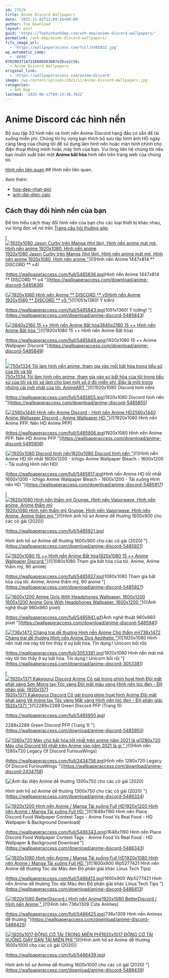 ```yaml
---
id: 27629
title: Anime Discord Wallpapers
date: '2021-11-02T12:09:16+00:00'
author: Top Download
layout: post
guid: 'https://Tophinhanhdep.com/anh-dep/anime-discord-wallpapers/'
permalink: /anh-dep/anime-discord-wallpapers/
fifu_image_url:
  - 'https://wallpaperaccess.com/full/5485832.jpg'
wp_automatic_camp:
  - '8098'
0782903714731660b583b07e3bce2c56:
  - Anime Discord Wallpapers
original_link:
  - 'https://wallpaperaccess.com/anime-discord'
image: /wp-content/uploads/2021/11/Anime-Discord-Wallpapers.jpg
categories:
  - Ảnh Đẹp
lastmod: '2025-06-17T09:15:38.763Z'
---
```

# Anime Discord các hình nền

Bộ sưu tập 33 hình nền và hình nền Anime Discord hàng đầu có sẵn để tải xuống miễn phí. Chúng tôi hy vọng bạn thích bộ sưu tập hình ảnh HD ngày càng tăng của chúng tôi để sử dụng làm hình nền hoặc màn hình chính cho điện thoại thông minh hoặc máy tính của bạn. Vui lòng liên hệ chúng tôi nếu bạn muốn xuất bản một **Anime bất hòa** hình nền trên trang web của chúng tôi.

[Hình nền liên quan ](#related) ## Hình nền liên quan.

   
 Xem thêm:

   
- [hoa-dep-nhat-gioi](https://tophinhanhdep.com/hinh-hoa-dep/hoa-dep-nhat-gioi/)
- [anh-dai-dien-zalo](https://tophinhanhdep.com/anh-avatar/anh-dai-dien-zalo/)

## Cách thay đổi hình nền của bạn

Để tìm hiểu cách thay đổi hình nền của bạn cho các loại thiết bị khác nhau, vui lòng đọc về nó trên [Trang câu hỏi thường gặp](https://tophinhanhdep.com/faq/).

  
[[![1920x1080 Jason Curby trên Manga (thợ lặn).  Hình nền anime mát mẻ, Hình nền anime 1920x1080, Hình nền anime](https://wallpaperaccess.com/full/5485832.jpg)1920x1080 Jason Curby trên Manga (thợ lặn). Hình nền anime mát mẻ, Hình nền anime 1920x1080, Hình nền anime "](https://wallpaperaccess.com/download/anime-discord-5485832)](![Hình nền Anime 1447x814 ** DISCORD ** v4)

(https://wallpaperaccess.com/full/5485836.jpg)Hình nền Anime 1447x814 \*\* DISCORD \*\* v4 "](https://wallpaperaccess.com/download/anime-discord-5485836)

[[![1920x1080 Hình nền Anime ** DISCORD ** v5](https://wallpaperaccess.com/full/5485837.jpg)Hình nền Anime 1920x1080 \*\* DISCORD \*\* v5 "](https://wallpaperaccess.com/download/anime-discord-5485837)](![1051x1360!  Ý kiến)

(https://wallpaperaccess.com/full/5485843.jpg)1051x1360! Ý tưởng! "](https://wallpaperaccess.com/download/anime-discord-5485843)

[[![3840x2160 15 ++ Hình nền Anime Bất hòa](https://wallpaperaccess.com/full/5485845.png)3840x2160 15 ++ Hình nền Anime Bất hòa "](https://wallpaperaccess.com/download/anime-discord-5485845)](![1920x1080 15 ++ Hình nền Anime Bất hòa)

(https://wallpaperaccess.com/full/5485849.png)1920x1080 15 ++ Anime Wallpaper Discord "](https://wallpaperaccess.com/download/anime-discord-5485849)

[[![750x1334 Tôi làm hình nền anime, tham gia vào mối bất hòa trong tiểu sử của tôi và tôi](https://wallpaperaccess.com/full/5485852.jpg)750x1334 Tôi làm hình nền anime, tham gia vào sự bất hòa của tôi trong tiểu sử của tôi và tôi sẽ làm cho bạn một số ở đó miễn phí. Đây là một trong những cái mới nhất của tôi: AnimeART "](https://wallpaperaccess.com/download/anime-discord-5485852)](![1920x1080 Discord hình nền)

(https://wallpaperaccess.com/full/5485855.jpg)1920x1080 Discord hình nền "](https://wallpaperaccess.com/download/anime-discord-5485855)

[[![2560x1440 Hình nền Anime Discord - Hình nền Anime HD](https://wallpaperaccess.com/full/5485904.jpg)2560x1440 Anime Wallpaper Discord - Anime Wallpaper HD "](https://wallpaperaccess.com/download/anime-discord-5485904)](![1920x1080 Hình nền Anime PFP.  Nền HD Anime PFP)

(https://wallpaperaccess.com/full/5485906.jpg)1920x1080 Hình nền Anime PFP. Nền HD Anime PFP "](https://wallpaperaccess.com/download/anime-discord-5485906)

[[![1920x1080 Discord hình nền](https://wallpaperaccess.com/full/5485910.png)1920x1080 Discord hình nền "](https://wallpaperaccess.com/download/anime-discord-5485910)](![Hình nền Anime HD tốt nhất 1600x1200 - Ichigo Anime Wallpaper Bleach - 1600x1200 - Tải xuống Hình nền HD)

(https://wallpaperaccess.com/full/5485917.jpg)Hình nền Anime HD tốt nhất 1600x1200 - Ichigo Anime Wallpaper Bleach - 1600x1200 - Tải xuống Hình nền HD "](https://wallpaperaccess.com/download/anime-discord-5485917)

[[![1920x1080 Hình nền thẩm mỹ Grunge.  Hình nền Vaporwave, Hình nền anime, Anime thẩm mỹ](https://wallpaperaccess.com/full/5212982.png)1920x1080 Hình nền thẩm mỹ Grunge. Hình nền Vaporwave, Hình nền Anime, Anime thẩm mỹ "](https://wallpaperaccess.com/download/anime-discord-5212982)](![Hình ảnh hồ sơ Anime dễ thương 1600x900 cho các cô gái (2020))

(https://wallpaperaccess.com/full/5485921.jpg)

Hình ảnh hồ sơ Anime dễ thương 1600x900 cho các cô gái (2020) "](https://wallpaperaccess.com/download/anime-discord-5485921)

[[![1920x1080 15 ++ Hình nền Anime Bất hòa](https://wallpaperaccess.com/full/3053382.jpg)1920x1080 15 ++ Anime Wallpaper Discord "](https://wallpaperaccess.com/download/anime-discord-3053382)](![1080x1080 Tham gia bất hòa của tôi.  Anime, Anime thẩm mỹ, 90 anime)

(https://wallpaperaccess.com/full/5485927.jpg)1080x1080 Tham gia bất hòa của tôi. Anime, Anime thẩm mỹ, 90 anime "](https://wallpaperaccess.com/download/anime-discord-5485927)

[[![1600x1200 Anime Girls With Headphones Wallpaper.  1600x1200](https://wallpaperaccess.com/full/3578033.jpg)1600x1200 Anime Girls With Headphones Wallpaper. 1600x1200 "](https://wallpaperaccess.com/download/anime-discord-3578033)](![Ảnh nghệ thuật 960x960 pixel)

(https://wallpaperaccess.com/full/5485941.gif)Ảnh nghệ thuật 960x960 pixel "](https://wallpaperaccess.com/download/anime-discord-5485941)

[[![736x1472 Chàng trai dễ thương Hình nền Anime Chó thẩm mỹ](https://wallpaperaccess.com/full/5083287.gif)736x1472 Chàng trai dễ thương Hình nền Anime Dog Aesthetic "](https://wallpaperaccess.com/download/anime-discord-5083287)](![1920x1080 Hình nền mát mẻ này tôi tìm thấy ở sự bất hòa.  Tín dụng:! Unicorn bối rối)

(https://wallpaperaccess.com/full/3053381.jpg)1920x1080 Hình nền mát mẻ này tôi tìm thấy ở sự bất hòa. Tín dụng:! Unicorn bối rối "](https://wallpaperaccess.com/download/anime-discord-3053381)

[[![1920x1371 Kakegurui Discord Anime Cô gái trong phim hoạt hình Đôi mắt phát sáng Sơn Móng tay Tóc vàng Đôi mắt màu vàng Hình nền tóc đen - Độ phân giải: 1920x1371](https://wallpaperaccess.com/full/5485946.png)1920x1371 Kakegurui Discord Cô gái trong phim hoạt hình Anime Đôi mắt phát sáng Vẽ móng tay Tóc vàng Mắt vàng Hình nền tóc đen - Độ phân giải: 1920x1371 "](https://wallpaperaccess.com/download/anime-discord-5485946)](![2289x2289 Green Discord PFP (Trang 1))

(https://wallpaperaccess.com/full/5485950.jpg)

2289x2289 Green Discord PFP (Trang 1) "](https://wallpaperaccess.com/download/anime-discord-5485950)

[[![1280x720 Máy chủ bất hòa tốt nhất trên anime năm 2021 là gì](https://wallpaperaccess.com/full/5486304.jpg)1280x720 Máy chủ Discord tốt nhất trên Anime vào năm 2021 là gì " ](https://wallpaperaccess.com/download/anime-discord-5486304)](![Hình nền 1280x720 Legacy Of Discord FuriousWings)

(https://wallpaperaccess.com/full/2434758.jpg)Hình nền 1280x720 Legacy Of Discord FuriousWings "](https://wallpaperaccess.com/download/anime-discord-2434758)

[![Ảnh đại diện Anime dễ thương 1300x750 cho các cô gái (2020)](https://wallpaperaccess.com/full/5486324.jpg)

Hình ảnh hồ sơ Anime dễ thương 1300x750 cho các cô gái (2020) "](https://wallpaperaccess.com/download/anime-discord-5486324)

[[![1920x1200 Hình nền Anime / Manga Tải xuống Full HD](https://wallpaperaccess.com/full/4712155.jpg)1920x1200 Hình nền Anime / Manga Tải xuống Full HD "](https://wallpaperaccess.com/download/anime-discord-4712155)](![1648x1190 Hình nền Place Discord Food Wallpaper Contest Tags - Anime Food Vs Real Food - HD Wallpaper & Background Download)

(https://wallpaperaccess.com/full/5486343.png)1648x1190 Hình nền Place Discord Food Wallpaper Contest Tags - Anime Food Vs Real Food - HD Wallpaper &amp; Background Download "](https://wallpaperaccess.com/download/anime-discord-5486343)

[[![1920x1080 Hình nền Anime / Manga Tải xuống Full HD](https://wallpaperaccess.com/full/5486410.jpg)1920x1080 Hình nền Anime / Manga Tải xuống Full HD "](https://wallpaperaccess.com/download/anime-discord-5486410)](![1600x900 Wp5277421 Hình nền Anime dễ thương Tóc dài Màu đen Độ phân giải khác Linus Tech Tips)

(https://wallpaperaccess.com/full/5486413.jpg)1600x900 Wp5277421 Hình nền Anime dễ thương Tóc dài Màu đen Độ phân giải khác Linus Tech Tips "](https://wallpaperaccess.com/download/anime-discord-5486413)

[[![1920x1080 BetterDiscord / Hình nền Anime](https://wallpaperaccess.com/full/5486420.jpg)1920x1080 BetterDiscord / Hình nền Anime " ](https://wallpaperaccess.com/download/anime-discord-5486420)](![Hình nền 736x1309 Cute Animes)

(https://wallpaperaccess.com/full/5486425.jpg)736x1309 Hình nền Animes dễ thương "](https://wallpaperaccess.com/download/anime-discord-5486425)

[[![1920x1017 ĐỘNG CƠ TẢI TRỌNG MIỄN PHÍ](https://wallpaperaccess.com/full/5486433.jpg)1920x1017 ĐỘNG CƠ TẢI XUỐNG GIẤY DÁN TẢI MIỄN PHÍ "](https://wallpaperaccess.com/download/anime-discord-5486433)](![Hình ảnh hồ sơ Anime dễ thương 1600x1000 cho các cô gái (2020))

(https://wallpaperaccess.com/full/5486439.jpg)

Hình ảnh hồ sơ Anime dễ thương 1600x1000 cho các cô gái (2020) "](https://wallpaperaccess.com/download/anime-discord-5486439)
